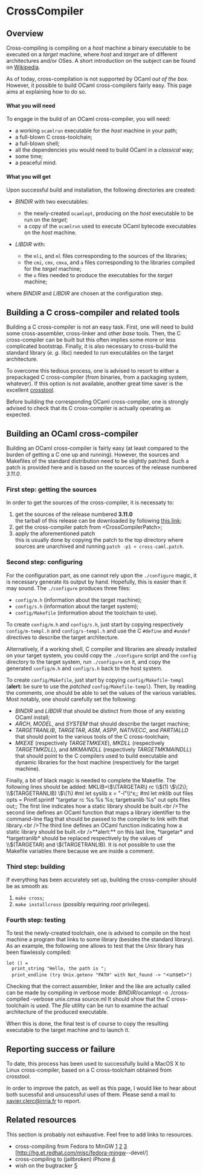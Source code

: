 # CrossCompiler
## Overview
Cross-compiling is compiling on a *host* machine a binary executable to
be executed on a *target* machine, where *host* and *target* are of
different architectures and/or OSes. A short introduction on the subject
can be found on
[Wikipedia](http://en.wikipedia.org/wiki/Cross_compiler).

As of today, cross-compilation is not supported by OCaml *out of the
box*. However, it possible to build OCaml cross-compilers fairly easy.
This page aims at explaining how to do so.

#### What you will need
To engage in the build of an OCaml cross-compiler, you will need:

- a working `ocamlrun` executable for the *host* machine in your path;
- a full-blown C cross-toolchain;
- a full-blown shell;
- all the dependencies you would need to build OCaml in a *classical*
 way;
- some time;
- a peaceful mind.

#### What you will get
Upon successful build and installation, the following directories are
created:

- *BINDIR* with two executables:
    - the newly-created `ocamlopt`, producing on the *host* executable
 to be run on the *target*;
    - a copy of the `ocamlrun` used to execute OCaml bytecode
 executables on the *host* machine.

- *LIBDIR* with:
    - the `mli`, and `ml` files corresponding to the sources of the
 libraries;
    - the `cmi`, `cmx`, `cmxa`, and `a` files corresponding to the
 libraries compiled for the *target* machine;
    - the `o` files needed to produce the executables for the *target*
 machine;


where *BINDIR* and *LIBDIR* are chosen at the configuration step.

## Building a C cross-compiler and related tools
Building a C cross-compiler is not an easy task. First, one will need to
build some cross-assembler, cross-linker and other *base* tools. Then,
the C cross-compiler can be built but this often implies some more or
less complicated bootstrap. Finally, it is also necessary to cross-build
the standard library \(*e. g.* libc\) needed to run executables on the
target architecture.

To overcome this tedious process, one is advised to resort to either a
prepackaged C cross-compiler \(from binaries, from a packaging system,
whatever\). If this option is not available, another great time saver is
the excellent [crosstool](http://www.kegel.com/crosstool/).

Before building the corresponding OCaml cross-compiler, one is strongly
advised to check that its C cross-compiler is actually operating as
expected.

## Building an OCaml cross-compiler
Building an OCaml cross-compiler is fairly easy \(at least compared to
the burden of getting a C one up and running\). However, the sources and
Makefiles of the standard distribution need to be slightly patched. Such
a patch is provided here and is based on the sources of the release
numbered *3.11.0*.

### First step: getting the sources
In order to get the sources of the cross-compiler, it is necessaty to:

1. get the sources of the release numbered **3.11.0**<br /> the tarball of this release can be downloaded by following [this
 link](http://caml.inria.fr/pub/distrib/ocaml-3.11/ocaml-3.11.0.tar.gz);
2. get the cross-compiler patch from <CrossCompilerPatch\>;
3. apply the aforementioned patch<br /> this is usually done by copying the patch to the top directory
 where sources are unarchived and running
 `patch -p1 < cross-caml.patch`.

### Second step: configuring
For the configuration part, as one cannot rely upon the `./configure`
magic, it is necessary generate its output by hand. Hopefully, this is
easier than it may sound. The `./configure` produces three files:

- `config/m.h` \(information about the target machine\);
- `config/s.h` \(information about the target system\);
- `config/Makefile` \(information about the toolchain to use\).

To create `config/m.h` and `config/s.h`, just start by copying
respectively `config/m-templ.h` and `config/s-templ.h` and use the C
`#define` and `#undef` directives to describe the target architecture.

Alternatively, if a working shell, C compiler and libraries are already
installed on your target system, you could copy the `./configure` script
and the `config` directory to the target system, run `./configure` on
it, and copy the generated `config/m.h` and `config/s.h` back to the
host system.

To create `config/Makefile`, just start by copying
`config/Makefile-templ` \(**alert:** be sure to use the *patched*
`config/Makefile-templ`\). Then, by reading the comments, one should be
able to set the values of the various variables. Most notably, one
should carefully set the following:

- *BINDIR* and *LIBDIR* that should be distinct from those of any
 existing OCaml install;
- *ARCH*, *MODEL*, and *SYSTEM* that should describe the target
 machine;
- *TARGETRANLIB*, *TARGETAR*, *ASM*, *ASPP*, *NATIVECC*, and
 *PARTIALLD* that should point to the various tools of the C
 cross-toolchain;
- *MKEXE* \(respectively *TARGETMKEXE*\), *MKDLL* \(respectively
 *TARGETMKDLL*\), and *MKMAINDLL* \(respectively *TARGETMKMAINDLL*\)
 that should point to the C compilers used to build executable and
 dynamic libraries for the host machine \(respectively for the target
 machine\).

Finally, a bit of black magic is needed to complete the Makefile. The
following lines should be added: MKLIB=\\$\(TARGETAR\) rc \\$\(1\) \\$\(2\);
\\$\(TARGETRANLIB\) \\$\(1\) #ml let syslib x = "-l"\\^x;; #ml let mklib
out files opts = Printf.sprintf "targetar rc %s %s %s; targetranlib %s"
out opts files out;; The first line indicates how a static library
should be built.<br />The second line defines an OCaml function that maps a library identifier
to the command-line flag that should be passed to the compiler to link
with that library.<br />The third line defines an OCaml function indicating how a static library
should be built.<br />**alert:** on this last line, *targetar* and *targetranlib* should be
replaced respectively by the values of \\$\(TARGETAR\) and
\\$\(TARGETRANLIB\). It is not possible to use the Makefile variables there
because we are inside a comment.

### Third step: building
If everything has been accurately set up, building the cross-compiler
should be as smooth as:

1. `make cross`;
2. `make installcross` \(possibly requiring *root* privileges\).

### Fourth step: testing
To test the newly-created toolchain, one is advised to compile on the
host machine a program that links to some library \(besides the standard
library\). As an example, the following one allows to test that the
*Unix* library has been flawlessly compiled:

`let () =`<br />`  print_string "Hello, the path is ";`<br />`  print_endline (try Unix.getenv "PATH" with Not_found -> "`<unset\>`")`

Checking that the correct assembler, linker and the like are actually
called can be made by compiling in verbose mode: *BINDIR*/ocamlopt -o
./cross-compiled -verbose unix.cmxa source.ml It should show that the C
cross-toolchain is used. The *file* utility can be run to examine the
actual architecture of the produced executable.

When this is done, the final test is of course to copy the resulting
executable to the target machine and to launch it.

## Reporting success or failure
To date, this process has been used to successfully build a MacOS X to
Linux cross-compiler, based on a C cross-toolchain obtained from
crosstool.

In order to improve the patch, as well as this page, I would like to
hear about both sucessful and unsucessful uses of them. Please send a
mail to [xavier.clerc@inria.fr](mailto:xavier.clerc@inria.fr) to report.

## Related resources
This section is probably not exhaustive. Feel free to add links to
resources.

- cross-compiling from Fedora to MinGW
 [1](http://camltastic.blogspot.com/2008/10/mingw-compile-software-for-windows.html)
 [2](http://camltastic.blogspot.com/2008/10/mingw-inkscape-cross-compiled-from.html)
 [3](http://camltastic.blogspot.com/2008/11/common-mistakes-cross-compiling-mingw.html)
 [<http://hg.et.redhat.com/misc/fedora-mingw>--devel/]
- cross-compiling to \(jailbroken\) iPhone
 [4](http://yl.is.s.u-tokyo.ac.jp/~tosh/ocaml-on-iphone/)
- wish on the bugtracker
 [5](http://caml.inria.fr/mantis/view.php?id=4303)


